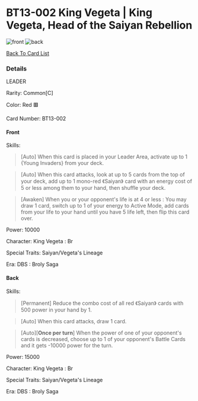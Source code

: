 #  BT13-002 King Vegeta | King Vegeta, Head of the Saiyan Rebellion
![front](http://www.dbs-cardgame.com/images/cardlist/cardimg/BT13-002.png)
![back](http://www.dbs-cardgame.com/images/cardlist/cardimg/BT13-002_b.png)

[Back To Card List](./index.md)
### Details 
LEADER

Rarity: Common[C]

Color: Red 🟥  

Card Number: BT13-002
#### Front
Skills: 
> [Auto]
  When this card is placed in your Leader Area, activate up to 1
  {Young Invaders} from your deck.
  
> [Auto]
  When this card attacks, look at up to 5 cards from the top of your
  deck, add up to 1 mono-red 《Saiyan》 card with an energy cost of 5
  or less among them to your hand, then shuffle your deck.
  
> [Awaken]
  When you or your opponent's life is at 4 or less : You may draw 1
  card, switch up to 1 of your energy to Active Mode, add cards from
  your life to your hand until you have 5 life left, then flip this
  card over.

Power: 10000

Character: King Vegeta : Br

Special Traits: Saiyan/Vegeta's Lineage

Era: DBS : Broly Saga


#### Back
Skills: 
> [Permanent]
 Reduce the combo cost of all red 《Saiyan》 cards with 500 power
 in your hand by 1.
 
> [Auto]
 When this card attacks, draw 1 card.
 
> [Auto][**Once per turn**]
 When the power of one of your opponent's cards is decreased,
 choose up to 1 of your opponent's Battle Cards and it gets -10000
 power for the turn.

Power: 15000

Character: King Vegeta : Br

Special Traits: Saiyan/Vegeta's Lineage

Era: DBS : Broly Saga






[1]: http://www.dbs-cardgame.com/us-en/rule/card_faq.php
[2]: http://www.dbs-cardgame.com/pdf/rulemanual.pdf?ver_1.18_2
